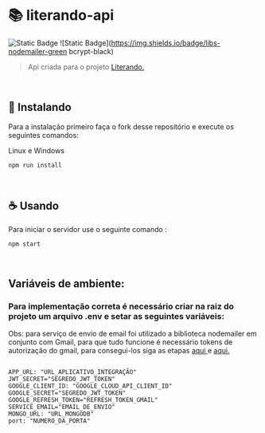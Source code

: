 # 📚 literando-api

![Static Badge](https://img.shields.io/badge/language-typescript-blue)
![Static Badge](https://img.shields.io/badge/libs-nodemailer-green bcrypt-black)



> Api criada para o projeto <a href="https://github.com/Jefferson-Guirra/e-commerce"> Literando.</a>





<br>

## 🚀 Instalando

Para a instalação primeiro faça o fork desse repositório e execute os seguintes comandos: 

Linux e Windows

```
npm run install
```





<br>

## ☕ Usando

Para iniciar o servidor use o seguinte comando :

```
npm start
```





<br>

## Variáveis de ambiente:

### Para implementação correta é necessário criar na raiz do projeto um arquivo .env e setar as seguintes variáveis:

Obs: para serviço de envio de email foi utilizado a biblioteca nodemailer em conjunto com Gmail, para que tudo funcione é necessário tokens de autorização do gmail,
para consegui-los siga as etapas <a href="https://www.freecodecamp.org/news/use-nodemailer-to-send-emails-from-your-node-js-server/"> aqui </a> e <a href="https://www.freecodecamp.org/news/use-nodemailer-to-send-emails-from-your-node-js-server/"> aqui.</a>


```

APP_URL: "URL_APLICATIVO_INTEGRAÇÃO"
JWT_SECRET="SEGREDO_JWT_TOKEN"
GOOGLE_CLIENT_ID: "GOOGLE_CLOUD_API_CLIENT_ID"
GOOGLE_SECRET="SEGREDO_JWT_TOKEN"
GOOGLE_REFRESH_TOKEN="REFRESH_TOKEN_GMAIL"
SERVICE_EMAIL="EMAIL_DE_ENVIO"
MONGO_URL: "URL_MONGODB"
port: "NUMERO_DA_PORTA"
```
